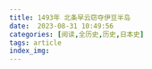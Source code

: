 ```yaml
---
title: 1493年 北条早云窃夺伊豆半岛
date:  2023-08-31 10:49:56
categories: [阅读,全历史,历史,日本史]
tags: article
index_img: 
---
```



